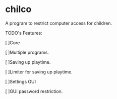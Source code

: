 # chilco
A program to restrict computer access for children.


TODO's
Features:

[ ]Core

  [ ]Multiple programs.
  
  [ ]Saving up playtime.
  
  [ ]Limiter for saving up playtime.
  
  
[ ]Settings GUI

  [ ]GUI password restriction.
  

